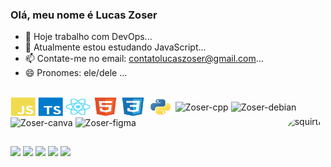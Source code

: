 ### Olá, meu nome é Lucas Zoser



- 🔭 Hoje trabalho com DevOps...
- 🌱 Atualmente estou estudando JavaScript...
- 📫 Contate-me no email: contatolucaszoser@gmail.com...
- 😄 Pronomes: ele/dele ...
<!--
<div align="center">
  <a href="https://github.com/Zosin0">
  <img height="170em" src="https://github-readme-stats.vercel.app/api?username=Zosin0&show_icons=true&theme=dark&include_all_commits=true&count_private=true"/>
  <img height="170em" src="https://github-readme-stats.vercel.app/api/top-langs/?username=Zosin0&layout=compact&langs_count=7&theme=dark"/>
</div>
-->
<div style="display: inline_block"><br>
  <img align="center" alt="Zoser-Js" height="30" width="40" src="https://raw.githubusercontent.com/devicons/devicon/master/icons/javascript/javascript-plain.svg">
  <img align="center" alt="Zoser-Ts" height="30" width="40" src="https://raw.githubusercontent.com/devicons/devicon/master/icons/typescript/typescript-plain.svg">
  <img align="center" alt="Zoser-React" height="30" width="40" src="https://raw.githubusercontent.com/devicons/devicon/master/icons/react/react-original.svg">
  <img align="center" alt="Zoser-HTML" height="30" width="40" src="https://raw.githubusercontent.com/devicons/devicon/master/icons/html5/html5-original.svg">
  <img align="center" alt="Zoser-CSS" height="30" width="40" src="https://raw.githubusercontent.com/devicons/devicon/master/icons/css3/css3-original.svg">
  <img align="center" alt="Zoser-Python" height="30" width="40" src="https://raw.githubusercontent.com/devicons/devicon/master/icons/python/python-original.svg">
  <img align="center" alt="Zoser-cpp" height="30" width="40" src="https://cdn.jsdelivr.net/gh/devicons/devicon/icons/cplusplus/cplusplus-original.svg">
  <img align="center" alt="Zoser-debian" height="30" width="40" src="https://cdn.jsdelivr.net/gh/devicons/devicon/icons/debian/debian-plain.svg">
  <img align="center" alt="Zoser-canva" height="30" width="40" src="https://cdn.jsdelivr.net/gh/devicons/devicon/icons/canva/canva-original.svg">
  <img align="center" alt="Zoser-figma" height="30" width="40" src="https://cdn.jsdelivr.net/gh/devicons/devicon/icons/figma/figma-original.svg">
  <img align="right" alt="squirtle" height="100" style="border-radius:50px;"         src="https://cdn.discordapp.com/attachments/458313607244152852/1015345665318064188/animesher.com_squirtle-onigiri-riceball-1658740.gif">
</div>

 ##

<div> 
  <a href="https://www.youtube.com/channel/UCZVletaCeET8_pqE_YEnggg" target="_blank"><img src="https://img.shields.io/badge/YouTube-FF0000?style=for-the-badge&logo=youtube&logoColor=white" target="_blank"></a>
  <a href="https://instagram.com/zoser_" target="_blank"><img src="https://img.shields.io/badge/-Instagram-%23E4405F?style=for-the-badge&logo=instagram&logoColor=white" target="_blank"></a>
 	<a href="https://www.twitch.tv/lucaszoser" target="_blank"><img src="https://img.shields.io/badge/Twitch-9146FF?style=for-the-badge&logo=twitch&logoColor=white" target="_blank"></a> 
  <a href = "mailto:contatolucaszoser@gmail.com"><img src="https://img.shields.io/badge/-Gmail-%23333?style=for-the-badge&logo=gmail&logoColor=white" target="_blank"></a>
  <a href="https://br.linkedin.com/in/lucaszoser" target="_blank"><img src="https://img.shields.io/badge/-LinkedIn-%230077B5?style=for-the-badge&logo=linkedin&logoColor=white" target="_blank"></a> 
  <!--
   ![Snake animation](https://github.com/Zosin0/Zosin0/blob/output/github-contribution-grid-snake.svg) 
 -->
 </div>
